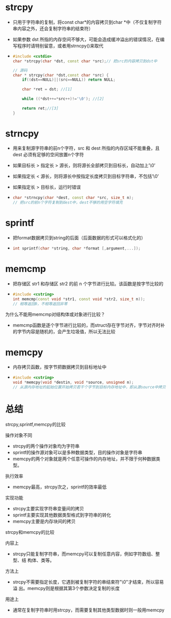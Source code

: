 # strcpy

- 只用于字符串的复制，将const char*的内容拷贝到char *中（不仅复制字符串内容之外，还会复制字符串的结束符）

- 如果参数 dst 所指的内存空间不够大，可能会造成缓冲溢出的错误情况，在编写程序时请特别留意，或者用strncpy()来取代

- ```cpp
  #include <cstdio>
  char *strcpy(char *dst, const char *src);// 把src的内容拷贝到dst中
  
  // 源码
  char * strcpy(char *dst,const char *src) {
      if((dst==NULL)||(src==NULL)) return NULL; 
   
      char *ret = dst; //[1]
   
      while ((*dst++=*src++)!='\0'); //[2]
   
      return ret;//[3]
  }
  ```







# strncpy   

- 用来复制源字符串的前n个字符，src 和 dest 所指的内存区域不能重叠，且 dest 必须有足够的空间放置n个字符

- 如果目标长 > 指定长 > 源长，则将源长全部拷贝到目标长，自动加上’\0’  

- 如果指定长 < 源长，则将源长中按指定长度拷贝到目标字符串，不包括’\0’  

- 如果指定长 > 目标长，运行时错误

- ```cpp
  char *strncpy(char *dest, const char *src, size_t n);
  // 把src的前n个字符复制到dest中，dest不够的用空字符填充
  ```







# sprintf

- 把format数据拷贝到string的后面（后面数据的形式可以格式化的）

- ```cpp
  int sprintf(char *string, char *format [,argument,...]);
  ```







# memcmp

- 把存储区 str1 和存储区 str2 的前 n 个字节进行比较。该函数是按字节比较的

- ```cpp
  #include <cstring>
  int memcmp(const void *str1, const void *str2, size_t n));
  // 相等返回0，不相等返回非零
  ```



为什么不能用memcmp对结构体或对象进行比较？

- memcmp函数是逐个字节进行比较的，而struct存在字节对齐，字节对齐时补的字节内容是随机的，会产生垃圾值，所以无法比较







# memcpy

- 内存拷贝函数，按字节把数据拷贝到目标地址中

- ```cpp
  #include <cstring>
  void *memcpy(void *destin, void *source, unsigned n);
  // 从源内存地址的起始位置开始拷贝若干个字节到目标内存地址中，即从源source中拷贝n个字节到目标destin中
  ```







# 总结

strcpy,sprintf,memcpy的比较

操作对象不同

- strcpy的两个操作对象均为字符串
- sprintf的操作源对象可以是多种数据类型，目的操作对象是字符串
- memcpy的两个对象就是两个任意可操作的内存地址，并不限于何种数据类型。



执行效率

- memcpy最高，strcpy次之，sprintf的效率最低



实现功能

- strcpy主要实现字符串变量间的拷贝
- sprintf主要实现其他数据类型格式到字符串的转化
- memcpy主要是内存块间的拷贝



strcpy和memcpy的比较

内容上
- strcpy只能复制字符串，而memcpy可以复制任意内容，例如字符数组、整型、结 构体、类等。



方法上

- strcpy不需要指定长度，它遇到被复制字符的串结束符"\0"才结束，所以容易溢 出。memcpy则是根据其第3个参数决定复制的长度



用途上

- 通常在复制字符串时用strcpy，而需要复制其他类型数据时则一般用memcpy